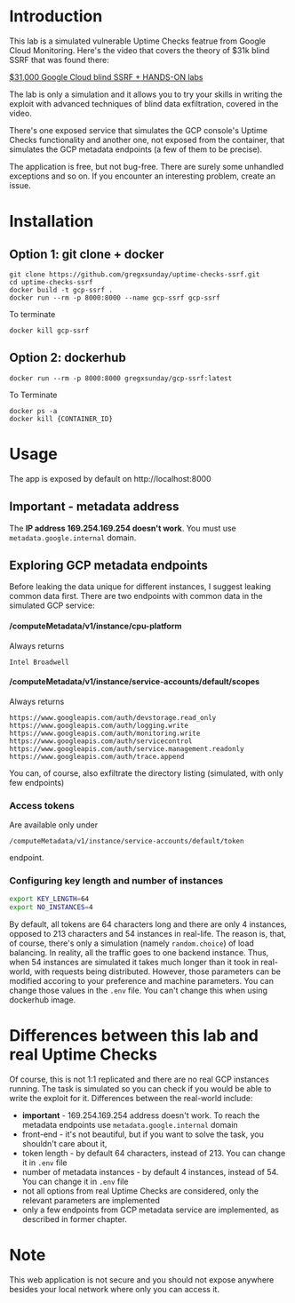 # Introduction
This lab is a simulated vulnerable Uptime Checks featrue from Google Cloud Monitoring. Here's the video that covers the theory of $31k blind SSRF that was found there:

[$31,000 Google Cloud blind SSRF + HANDS-ON labs](https://youtu.be/ashSoc59z1Y)

The lab is only a simulation and it allows you to try your skills in writing the exploit with advanced techniques of blind data exfiltration, covered in the video. 

There's one exposed service that simulates the GCP console's Uptime Checks functionality and another one, not exposed from the container, that simulates the GCP metadata endpoints (a few of them to be precise).

The application is free, but not bug-free. There are surely some unhandled exceptions and so on. If you encounter an interesting problem, create an issue.
# Installation
## Option 1: git clone + docker 
```
git clone https://github.com/gregxsunday/uptime-checks-ssrf.git
cd uptime-checks-ssrf
docker build -t gcp-ssrf .
docker run --rm -p 8000:8000 --name gcp-ssrf gcp-ssrf
```
To terminate
```
docker kill gcp-ssrf
```
## Option 2: dockerhub
```
docker run --rm -p 8000:8000 gregxsunday/gcp-ssrf:latest
```
To Terminate
```
docker ps -a
docker kill {CONTAINER_ID}
```
# Usage
The app is exposed by default on http://localhost:8000
## Important - metadata address
The **IP address 169.254.169.254 doesn't work**. You must use `metadata.google.internal` domain.
## Exploring GCP metadata endpoints
Before leaking the data unique for different instances, I suggest leaking common data first. There are two endpoints with common data in the simulated GCP service:
#### /computeMetadata/v1/instance/cpu-platform
Always returns
```
Intel Broadwell
```
#### /computeMetadata/v1/instance/service-accounts/default/scopes
Always returns
```
https://www.googleapis.com/auth/devstorage.read_only
https://www.googleapis.com/auth/logging.write
https://www.googleapis.com/auth/monitoring.write
https://www.googleapis.com/auth/servicecontrol
https://www.googleapis.com/auth/service.management.readonly
https://www.googleapis.com/auth/trace.append
```

You can, of course, also exfiltrate the directory listing (simulated, with only few endpoints)

### Access tokens
Are available only under 
```
/computeMetadata/v1/instance/service-accounts/default/token
```
endpoint.

### Configuring key length and number of instances
```sh
export KEY_LENGTH=64
export NO_INSTANCES=4
```
By default, all tokens are 64 characters long and there are only 4 instances, opposed to 213 characters and 54 instances in real-life. The reason is, that, of course, there's only a simulation (namely `random.choice`) of load balancing. In reality, all the traffic goes to one backend instance. Thus, when 54 instances are simulated it takes much longer than it took in real-world, with requests being distributed. However, those parameters can be modified accoring to your preference and machine parameters. You can change those values in the `.env` file. You can't change this when using dockerhub image.
# Differences between this lab and real Uptime Checks
Of course, this is not 1:1 replicated and there are no real GCP instances running. The task is simulated so you can check if you would be able to write the exploit for it. Differences between the real-world include:
* **important** - 169.254.169.254 address doesn't work. To reach the metadata endpoints use `metadata.google.internal` domain
* front-end - it's not beautiful, but if you want to solve the task, you shouldn't care about it,
* token length - by default 64 characters, instead of 213. You can change it in `.env` file
* number of metadata instances - by default 4 instances, instead of 54. You can change it in `.env` file
* not all options from real Uptime Checks are considered, only the relevant parameters are implemented
* only a few endpoints from GCP metadata service are implemented, as described in former chapter. 


# Note
This web application is not secure and you should not expose anywhere besides your local network where only you can access it.